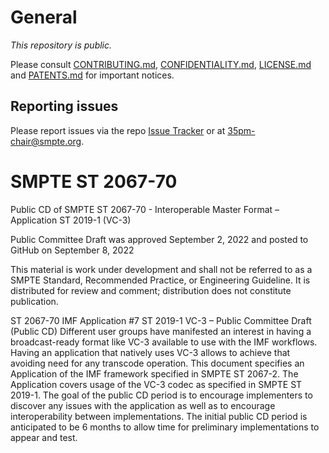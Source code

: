 # General

_This repository is public._ 

Please consult [CONTRIBUTING.md](./CONTRIBUTING.md), [CONFIDENTIALITY.md](./CONFIDENTIALITY.md), [LICENSE.md](./LICENSE.md) and [PATENTS.md](./PATENTS.md) for important notices.

## Reporting issues

Please report issues via the repo [Issue Tracker](https://github.com/SMPTE/st2067-70/issues) or at [35pm-chair@smpte.org](mailto:35pm-chair@smpte.org).

# SMPTE ST 2067-70
Public CD of SMPTE ST 2067-70 - Interoperable Master Format – Application ST 2019-1 (VC-3)

Public Committee Draft was approved September 2, 2022 and posted to GitHub on September 8, 2022

This material is work under development and shall not be referred to as a SMPTE Standard, Recommended Practice, or Engineering Guideline. It is distributed for review and comment; distribution does not constitute publication.

ST 2067-70 IMF Application #7 ST 2019-1 VC-3 – Public Committee Draft (Public CD) Different user groups have manifested an interest in having a broadcast-ready format like VC-3 available to use with the IMF workflows. Having an application that natively uses VC-3 allows to achieve that avoiding need for any transcode operation. This document specifies an Application of the IMF framework specified in SMPTE ST 2067-2. The Application covers usage of the VC-3 codec as specified in SMPTE ST 2019-1. The goal of the public CD period is to encourage implementers to discover any issues with the application as well as to encourage interoperability between implementations. The initial public CD period is anticipated to be 6 months to allow time for preliminary implementations to appear and test.
